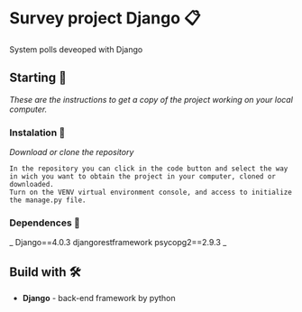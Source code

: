 # Survey project Django 📋

System polls deveoped with Django

## Starting 🚀

_These are the instructions to get a copy of the project working on your local computer._

### Instalation 🔧

_Download or clone the repository_

```
In the repository you can click in the code button and select the way in wich you want to obtain the project in your computer, cloned or downloaded. 
Turn on the VENV virtual environment console, and access to initialize the manage.py file.
```
### Dependences 📂
_
Django==4.0.3
djangorestframework
psycopg2==2.9.3
_
## Build with 🛠️

* **Django** - back-end framework by python
